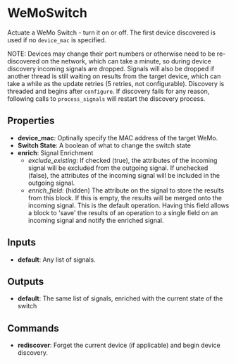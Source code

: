 WeMoSwitch
===========
Actuate a WeMo Switch - turn it on or off. The first device discovered is used if no `device_mac` is specified.

NOTE: Devices may change their port numbers or otherwise need to be re-discovered on the network, which can take a minute, so during device discovery incoming signals are dropped. Signals will also be dropped if another thread is still waiting on results from the target device, which can take a while as the update retries (5 retries, not configurable). Discovery is threaded and begins after `configure`. If discovery fails for any reason, following calls to `process_signals` will restart the discovery process.

Properties
----------
- **device_mac**: Optinally specify the MAC address of the target WeMo.
- **Switch State**: A boolean of what to change the switch state
- **enrich**: Signal Enrichment
  - *exclude_existing*: If checked (true), the attributes of the incoming signal will be excluded from the outgoing signal. If unchecked (false), the attributes of the incoming signal will be included in the outgoing signal.
  - *enrich_field*: (hidden) The attribute on the signal to store the results from this block. If this is empty, the results will be merged onto the incoming signal. This is the default operation. Having this field allows a block to 'save' the results of an operation to a single field on an incoming signal and notify the enriched signal.

Inputs
------
- **default**: Any list of signals.

Outputs
-------
- **default**: The same list of signals, enriched with the current state of the switch

Commands
--------
- **rediscover**: Forget the current device (if applicable) and begin device discovery.

